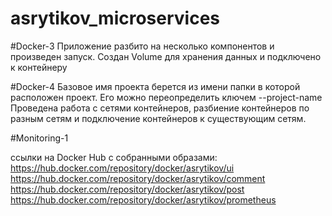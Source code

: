 # asrytikov_microservices
#Docker-3
Приложение разбито на несколько компонентов и произведен запуск.
Создан Volume для хранения данных и подключено к контейнеру

#Docker-4
Базовое имя проекта берется из имени папки в которой расположен проект. Его можно переопределить ключем --project-name <name>
Проведена работа с сетями контейнеров, разбиение контейнеров по разным сетям и подключение контейнеров к существующим сетям.

#Monitoring-1

ссылки на Docker Hub с собранными образами:
https://hub.docker.com/repository/docker/asrytikov/ui
https://hub.docker.com/repository/docker/asrytikov/comment
https://hub.docker.com/repository/docker/asrytikov/post
https://hub.docker.com/repository/docker/asrytikov/prometheus
